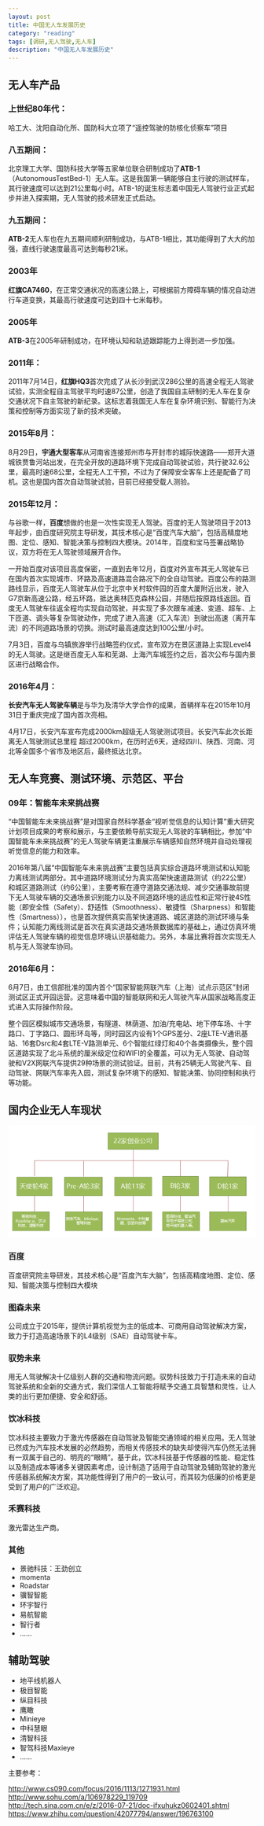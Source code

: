 ```yaml
---
layout: post
title: 中国无人车发展历史 
category: "reading"
tags: [调研,无人驾驶,无人车]
description: "中国无人车发展历史"
---
```



## 无人车产品

### 上世纪80年代：

哈工大、沈阳自动化所、国防科大立项了“遥控驾驶的防核化侦察车”项目

### 八五期间：

北京理工大学、国防科技大学等五家单位联合研制成功了**ATB-1**（AutonomousTestBed-1）无人车。这是我国第一辆能够自主行驶的测试样车，其行驶速度可以达到21公里每小时。ATB-1的诞生标志着中国无人驾驶行业正式起步并进入探索期，无人驾驶的技术研发正式启动。


### 九五期间：

**ATB-2**无人车也在九五期间顺利研制成功，与ATB-1相比，其功能得到了大大的加强，直线行驶速度最高可达到每秒21米。

### 2003年
**红旗CA7460**，在正常交通状况的高速公路上，可根据前方障碍车辆的情况自动进行车道变换，其最高行驶速度可达到四十七米每秒。

### 2005年

**ATB-3**在2005年研制成功，在环境认知和轨迹跟踪能力上得到进一步加强。

### 2011年：
2011年7月14日，**红旗HQ3**首次完成了从长沙到武汉286公里的高速全程无人驾驶试验，实测全程自主驾驶平均时速87公里，创造了我国自主研制的无人车在复杂交通状况下自主驾驶的新纪录。这标志着我国无人车在复杂环境识别、智能行为决策和控制等方面实现了新的技术突破。

### 2015年8月：
8月29日，**宇通大型客车**从河南省连接郑州市与开封市的城际快速路——郑开大道城铁贾鲁河站出发，在完全开放的道路环境下完成自动驾驶试验，共行驶32.6公里，最高时速68公里，全程无人工干预，不过为了保障安全客车上还是配备了司机。这也是国内首次自动驾驶试验，目前已经接受载人测验。

### 2015年12月：

与谷歌一样，**百度**想做的也是一次性实现无人驾驶。百度的无人驾驶项目于2013年起步，由百度研究院主导研发，其技术核心是“百度汽车大脑”，包括高精度地图、定位、感知、智能决策与控制四大模块。2014年，百度和宝马签署战略协议，双方将在无人驾驶领域展开合作。

一开始百度对该项目高度保密，一直到去年12月，百度对外宣布其无人驾驶车已在国内首次实现城市、环路及高速道路混合路况下的全自动驾驶。百度公布的路测路线显示，百度无人驾驶车从位于北京中关村软件园的百度大厦附近出发，驶入G7京新高速公路，经五环路，抵达奥林匹克森林公园，并随后按原路线返回。百度无人驾驶车往返全程均实现自动驾驶，并实现了多次跟车减速、变道、超车、上下匝道、调头等复杂驾驶动作，完成了进入高速（汇入车流）到驶出高速（离开车流）的不同道路场景的切换。测试时最高速度达到100公里/小时。

7月3日，百度与乌镇旅游举行战略签约仪式，宣布双方在景区道路上实现Level4的无人驾驶。这是继百度无人车和芜湖、上海汽车城签约之后，首次公布与国内景区进行战略合作。

### 2016年4月：
**长安汽车无人驾驶车辆**是与华为及清华大学合作的成果，首辆样车在2015年10月31日于重庆完成了国内首次亮相。

4月17日，长安汽车宣布完成2000km超级无人驾驶测试项目。长安汽车此次长距离无人驾驶测试总里程 超过2000km，在历时近6天，途经四川、陕西、河南、河北等全国多个省市及地区后，最终抵达北京。


## 无人车竞赛、测试环境、示范区、平台

### 09年：智能车未来挑战赛
“中国智能车未来挑战赛”是对国家自然科学基金“视听觉信息的认知计算”重大研究计划项目成果的考察和展示，与主要依赖导航实现无人驾驶的车辆相比，参加“中国智能车未来挑战赛”的无人驾驶车辆更注重展示车辆感知自然环境并自动处理视听觉信息的能力和效率。

2016年第八届“中国智能车未来挑战赛”主要包括真实综合道路环境测试和认知能力离线测试两部分。其中道路环境测试分为真实高架快速道路测试（约22公里）和城区道路测试（约6公里），主要考察在遵守道路交通法规、减少交通事故前提下无人驾驶车辆的交通场景识别能力以及不同道路环境的适应性和正常行驶4S性能（即安全性（Safety）、舒适性（Smoothness）、敏捷性（Sharpness）和智能性（Smartness）），也是首次提供真实高架快速道路、城区道路的测试环境与条件；认知能力离线测试是首次在真实道路交通场景数据库的基础上，通过仿真环境评估无人驾驶车辆的视觉信息环境认识基础能力。另外，本届比赛将首次实现无人机与无人驾驶车协同。

### 2016年6月：
6月7日，由工信部批准的国内首个“国家智能网联汽车（上海）试点示范区”封闭测试区正式开园运营。这意味着中国的智能联网和无人驾驶汽车从国家战略高度正式进入实际操作阶段。

整个园区模拟城市交通场景，有隧道、林荫道、加油/充电站、地下停车场、十字路口、丁字路口、圆形环岛等，同时园区内设有1个GPS差分、2座LTE-V通讯基站、16套Dsrc和4套LTE-V路测单元、6个智能红绿灯和40个各类摄像头，整个园区道路实现了北斗系统的厘米级定位和WIFI的全覆盖，可以为无人驾驶、自动驾驶和V2X网联汽车提供29种场景的测试验证。目前，共有25辆无人驾驶汽车、自动驾驶、网联汽车率先入园，测试复杂环境下的感知、智能决策、协同控制和执行等功能。

## 国内企业无人车现状

![enter description here][1]

### 百度
百度研究院主导研发，其技术核心是“百度汽车大脑”，包括高精度地图、定位、感知、智能决策与控制四大模块


### 图森未来
公司成立于2015年，提供计算机视觉为主的低成本、可商用自动驾驶解决方案，致力于打造高速场景下的L4级别（SAE）自动驾驶卡车。

### 驭势未来
用无人驾驶解决十亿级别人群的交通和物流问题。驭势科技致力于打造未来的自动驾驶系统和全新的交通方式，我们深信人工智能将赋予交通工具智慧和灵性，让人类的出行更加便捷、安全和舒适。


### 饮冰科技
饮冰科技主要致力于激光传感器在自动驾驶及智能交通领域的相关应用。无人驾驶已然成为汽车技术发展的必然趋势，而相关传感技术的缺失却使得汽车仍然无法拥有一双属于自己的、明亮的“眼睛”。基于此，饮冰科技基于传感器的性能、稳定性以及制造成本等诸多关键因素考虑，设计制造了适用于自动驾驶及辅助驾驶的激光传感器系统解决方案，其功能性得到了用户的一致认可，而其较为低廉的价格更是受到了用户的广泛欢迎。


### 禾赛科技
激光雷达生产商。

### 其他
- 景驰科技：王劲创立
- momenta
- Roadstar
- 骥智智能
- 环宇智行
- 易航智能
- 智行者
- ……

## 辅助驾驶
- 地平线机器人
- 极目智能
- 纵目科技
- 鹰瞰
- Minieye
- 中科慧眼
- 清智科技
- 智驾科技Maxieye
- ……




主要参考：

http://www.cs090.com/focus/2016/1113/1271931.html
http://www.sohu.com/a/106978229_119709
http://tech.sina.com.cn/e/z/2016-07-21/doc-ifxuhukz0602401.shtml
https://www.zhihu.com/question/42077794/answer/196763100


  [1]: ./images/1505229001131.jpg